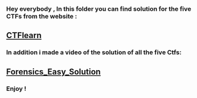 
### Hey everybody , In this folder you can find solution for the five CTFs from the website : 

## [CTFlearn](https://ctflearn.com/problems)

### In addition i made a video of the solution of all the five Ctfs:

## [Forensics_Easy_Solution](https://www.youtube.com/watch?v=CwkcpJsHZfk)
 
### Enjoy !
